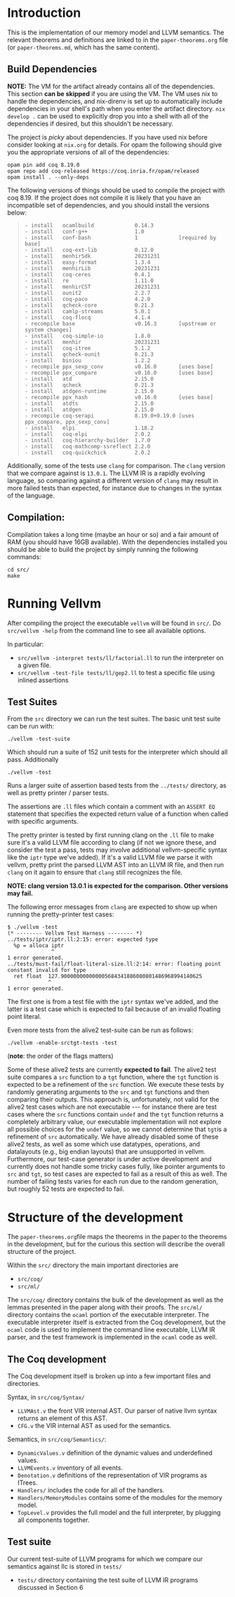 # Introduction

This is the implementation of our memory model and LLVM semantics. The
relevant theorems and definitions are linked to in the
`paper-theorems.org` file (or `paper-theorems.md`, which has the same
content).

## Build Dependencies

**NOTE:** The VM for the artifact already contains all of the
dependencies. This section **can be skipped** if you are using the
VM. The VM uses nix to handle the dependencies, and nix-direnv is set
up to automatically include dependencies in your shell's path when you
enter the artifact directory. `nix develop .` can be used to
explicitly drop you into a shell with all of the dependencies if
desired, but this shouldn't be necessary.

The project is *picky* about dependencies. If you have used nix before
consider looking at `nix.org` for details. For opam the following
should give you the appropriate versions of all of the dependencies:

```
opam pin add coq 8.19.0
opam repo add coq-released https://coq.inria.fr/opam/released
opam install . --only-deps
```

The following versions of things should be used to compile the project
with coq 8.19. If the project does not compile it is likely that you
have an incompatible set of dependencies, and you should install the
versions below:

>     - install   ocamlbuild             0.14.3
>     - install   conf-g++               1.0
>     - install   conf-bash              1             [required by base]
>     - install   coq-ext-lib            0.12.0
>     - install   menhirSdk              20231231
>     - install   easy-format            1.3.4
>     - install   menhirLib              20231231
>     - install   coq-ceres              0.4.1
>     - install   re                     1.11.0
>     - install   menhirCST              20231231
>     - install   ounit2                 2.2.7
>     - install   coq-paco               4.2.0
>     - install   qcheck-core            0.21.3
>     - install   camlp-streams          5.0.1
>     - install   coq-flocq              4.1.4
>     - recompile base                   v0.16.3       [upstream or system changes]
>     - install   coq-simple-io          1.8.0
>     - install   menhir                 20231231
>     - install   coq-itree              5.1.2
>     - install   qcheck-ounit           0.21.3
>     - install   biniou                 1.2.2
>     - recompile ppx_sexp_conv          v0.16.0       [uses base]
>     - recompile ppx_compare            v0.16.0       [uses base]
>     - install   atd                    2.15.0
>     - install   qcheck                 0.21.3
>     - install   atdgen-runtime         2.15.0
>     - recompile ppx_hash               v0.16.0       [uses base]
>     - install   atdts                  2.15.0
>     - install   atdgen                 2.15.0
>     - recompile coq-serapi             8.19.0+0.19.0 [uses ppx_compare, ppx_sexp_conv]
>     - install   elpi                   1.18.2
>     - install   coq-elpi               2.0.2
>     - install   coq-hierarchy-builder  1.7.0
>     - install   coq-mathcomp-ssreflect 2.2.0
>     - install   coq-quickchick         2.0.2

Additionally, some of the tests use `clang` for comparison. The
`clang` version that we compare against is `13.0.1`. The LLVM IR is a
rapidly evolving language, so comparing against a different version of
`clang` may result in more failed tests than expected, for instance
due to changes in the syntax of the language.

## Compilation:

Compilation takes a long time (maybe an hour or so) and a fair amount
of RAM (you should have 16GB available). With the dependencies
installed you should be able to build the project by simply running
the following commands:

```
cd src/
make
```

# Running Vellvm

After compiling the project the executable `vellvm` will be found in `src/`.
Do `src/vellvm -help` from the command line to see all available options.

In particular:
- `src/vellvm -interpret tests/ll/factorial.ll` to run the interpreter on a given file.
- `src/vellvm -test-file tests/ll/gep2.ll` to test a specific file using inlined assertions

## Test Suites

From the `src` directory we can run the test suites. The basic unit test suite can be run with:

```
./vellvm -test-suite
```

Which should run a suite of 152 unit tests for the interpreter which
should all pass. Additionally

```
./vellvm -test
```

Runs a larger suite of assertion based tests from the `../tests/`
directory, as well as pretty printer / parser tests.

The assertions are `.ll` files which contain a comment with an `ASSERT
EQ` statement that specifies the expected return value of a function
when called with specific arguments.

The pretty printer is tested by first running clang on the `.ll` file
to make sure it's a valid LLVM file according to clang (if not we
ignore these, and consider the test a pass, tests may involve
additional vellvm-specific syntax like the `iptr` type we've
added). If it's a valid LLVM file we parse it with vellvm, pretty
print the parsed LLVM AST into an LLVM IR file, and then run `clang`
on it again to ensure that `clang` still recognizes the file.

**NOTE: clang version 13.0.1 is expected for the comparison. Other versions may fail.**

The following error messages from `clang` are expected to show up when
running the pretty-printer test cases:

```
$ ./vellvm -test 
(* -------- Vellvm Test Harness -------- *)
../tests/iptr/iptr.ll:2:15: error: expected type
  %p = alloca iptr
              ^
1 error generated.
../tests/must-fail/float-literal-size.ll:2:14: error: floating point constant invalid for type
  ret float  127.900000000000005684341886080801486968994140625
             ^
1 error generated.
```

The first one is from a test file with the `iptr` syntax we've added,
and the latter is a test case which is expected to fail because of an
invalid floating point literal.

Even more tests from the alive2 test-suite can be run as
follows:

```
./vellvm -enable-srctgt-tests -test
```

(**note**: the order of the flags matters)

Some of these alive2 tests are currently **expected to fail**. The
alive2 test suite compares a `src` function to a `tgt` function, where
the `tgt` function is expected to be a refinement of the `src`
function. We execute these tests by randomly generating arguments to
the `src` and `tgt` functions and then comparing their outputs. This
approach is, unfortunately, not valid for the alive2 test cases which
are not executable --- for instance there are test cases where the
`src` functions contain `undef` and the `tgt` function returns a
completely arbitrary value, our executable implementation will not
explore all possible choices for the `undef` value, so we cannot
determine that `tgt`is a refinement of `src` automatically. We have
already disabled some of these alive2 tests, as well as some which use
datatypes, operations, and datalayouts (e.g., big endian layouts) that
are unsupported in vellvm. Furthermore, our test-case generator is
under active development and currently does not handle some tricky
cases fully, like pointer arguments to `src` and `tgt`, so test cases
are expected to fail as a result of this as well. The number of
failing tests varies for each run due to the random generation, but
roughly 52 tests are expected to fail.

# Structure of the development

The `paper-theorems.org`file maps the theorems in the paper to the
theorems in the development, but for the curious this section will
describe the overall structure of the project.

Within the `src/` directory the main important directories are

- `src/coq/`
- `src/ml/`

The `src/coq/` directory contains the bulk of the development as well
as the lemmas presented in the paper along with their proofs. The
`src/ml/` directory contains the `ocaml` portion of the executable
interpreter. The executable interpreter itself is extracted from the
Coq development, but the `ocaml` code is used to implement the command
line executable, LLVM IR parser, and the test framework is implemented
in the `ocaml` code as well.

## The Coq development

The Coq development itself is broken up into a few important files and directories.

Syntax, in `src/coq/Syntax/`
- `LLVMAst.v` the front VIR internal AST. Our parser of native llvm syntax returns an element of this AST.
- `CFG.v`     the VIR internal AST as used for the semantics.

Semantics, in `src/coq/Semantics/`:
- `DynamicValues.v` definition of the dynamic values and underdefined values.
- `LLVMEvents.v`       inventory of all events.
- `Denotation.v`      definitions of the representation of VIR programs as ITrees.
- `Handlers/`            includes the code for all of the handlers.
- `Handlers/MemoryModules` contains some of the modules for the memory model.
- `TopLevel.v`      provides the full model and the full interpreter, by plugging all components together.

## Test suite

Our current test-suite of LLVM programs for which we compare our semantics against llc is stored in `tests/`

- `tests/` directory containing the test suite of LLVM IR programs discussed in Section 6
